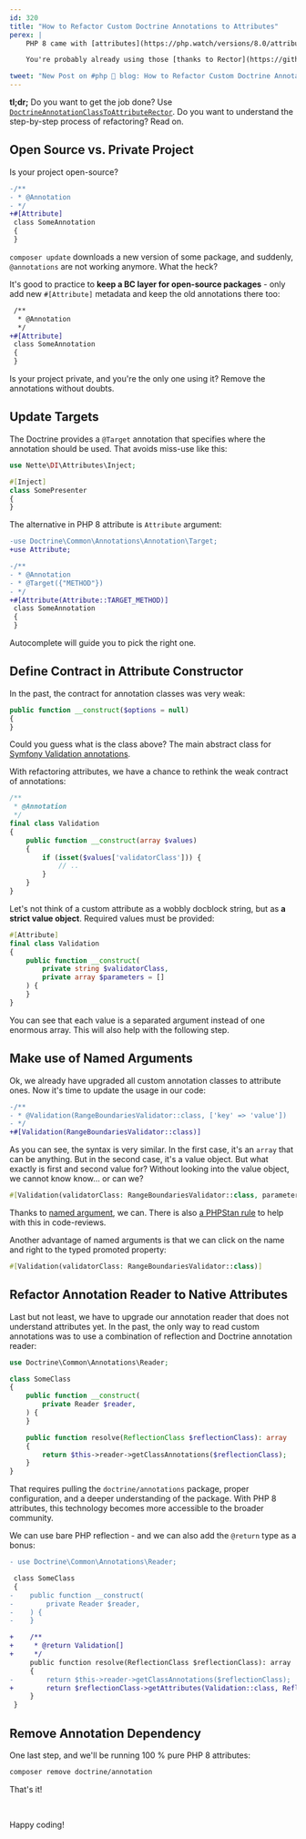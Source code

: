 ```yaml
---
id: 320
title: "How to Refactor Custom Doctrine Annotations to Attributes"
perex: |
    PHP 8 came with [attributes](https://php.watch/versions/8.0/attributes) 7 months ago. Symfony 5.2 now supports `#[Symfony\Component\Routing\Annotation\Route]` attribute, Nette 3.1 has `#[Nette\DI\Attributes\Inject]` attribute and Doctrine ORM 2.9 is now released with `#[Doctrine\ORM\Mapping\Entity]` attributes.

    You're probably already using those [thanks to Rector](https://github.com/rectorphp/rector/blob/main/docs/rector_rules_overview.md#annotationtoattributerector). That was the easy part. The more challenging part is **custom `@annotation` classes**. Last weekend I refactored a couple of those, and this is what I found out.

tweet: "New Post on #php 🐘 blog: How to Refactor Custom Doctrine Annotations to Attributes"
---
```


**tl;dr;** Do you want to get the job done? Use [`DoctrineAnnotationClassToAttributeRector`](https://github.com/rectorphp/rector/blob/main/docs/rector_rules_overview.md#doctrineannotationclasstoattributerector). Do you want to understand the step-by-step process of refactoring? Read on.

## Open Source vs. Private Project

Is your project open-source?

```diff
-/**
- * @Annotation
- */
+#[Attribute]
 class SomeAnnotation
 {
 }
```

`composer update` downloads a new version of some package, and suddenly, `@annotations` are not working anymore. What the heck?


It's good to practice to **keep a BC layer for open-source packages** - only add new `#[Attribute]` metadata and keep the old annotations there too:

```diff
 /**
  * @Annotation
  */
+#[Attribute]
 class SomeAnnotation
 {
 }
```

Is your project private, and you're the only one using it? Remove the annotations without doubts.

## Update Targets

The Doctrine provides a `@Target` annotation that specifies where the annotation should be used. That avoids miss-use like this:

```php
use Nette\DI\Attributes\Inject;

#[Inject]
class SomePresenter
{
}
```

The alternative in PHP 8 attribute is `Attribute` argument:

```diff
-use Doctrine\Common\Annotations\Annotation\Target;
+use Attribute;

-/**
- * @Annotation
- * @Target({"METHOD"})
- */
+#[Attribute(Attribute::TARGET_METHOD)]
 class SomeAnnotation
 {
 }
```

Autocomplete will guide you to pick the right one.

## Define Contract in Attribute Constructor

In the past, the contract for annotation classes was very weak:

```php
public function __construct($options = null)
{
}
```

Could you guess what is the class above? The main abstract class for [Symfony Validation annotations](https://github.com/symfony/symfony/blob/9ccd0ad387f0aacf2a1f5673fdcf31dbbef22e35/src/Symfony/Component/Validator/Constraint.php#L108).

With refactoring attributes, we have a chance to rethink the weak contract of annotations:

```php
/**
 * @Annotation
 */
final class Validation
{
    public function __construct(array $values)
    {
        if (isset($values['validatorClass'])) {
            // ..
        }
    }
}

```

Let's not think of a custom attribute as a wobbly docblock string, but as **a strict value object**. Required values must be provided:

```php
#[Attribute]
final class Validation
{
    public function __construct(
        private string $validatorClass,
        private array $parameters = []
    ) {
    }
}
```

You can see that each value is a separated argument instead of one enormous array. This will also help with the following step.

## Make use of Named Arguments

Ok, we already have upgraded all custom annotation classes to attribute ones. Now it's time to update the usage in our code:

```diff
-/**
- * @Validation(RangeBoundariesValidator::class, ['key' => 'value'])
- */
+#[Validation(RangeBoundariesValidator::class)]
```

As you can see, the syntax is very similar. In the first case, it's an `array` that can be anything. But in the second case, it's a value object. But what exactly is first and second value for? Without looking into the value object, we cannot know know... or can we?

```php
#[Validation(validatorClass: RangeBoundariesValidator::class, parameters: ['key' => 'value'])]
```

Thanks to [named argument](https://php.watch/versions/8.0/named-parameters), we can. There is also [a PHPStan rule](https://github.com/symplify/phpstan-rules/blob/main/docs/rules_overview.md#requireattributenamerule) to help with this in code-reviews.

Another advantage of named arguments is that we can click on the name and right to the typed promoted property:

```php
#[Validation(validatorClass: RangeBoundariesValidator::class)]
```

## Refactor Annotation Reader to Native Attributes

Last but not least, we have to upgrade our annotation reader that does not understand attributes yet. In the past, the only way to read custom annotations was to use a combination of reflection and Doctrine annotation reader:

```php
use Doctrine\Common\Annotations\Reader;

class SomeClass
{
    public function __construct(
        private Reader $reader,
    ) {
    }

    public function resolve(ReflectionClass $reflectionClass): array
    {
        return $this->reader->getClassAnnotations($reflectionClass);
    }
}
```

That requires pulling the `doctrine/annotations` package, proper configuration, and a deeper understanding of the package. With PHP 8 attributes, this technology becomes more accessible to the broader community.

We can use bare PHP reflection - and we can also add the `@return` type as a bonus:

```diff
- use Doctrine\Common\Annotations\Reader;

 class SomeClass
 {
-    public function __construct(
-        private Reader $reader,
-    ) {
-    }

+    /**
+     * @return Validation[]
+     */
     public function resolve(ReflectionClass $reflectionClass): array
     {
-        return $this->reader->getClassAnnotations($reflectionClass);
+        return $reflectionClass->getAttributes(Validation::class, ReflectionAttribute::IS_INSTANCEOF);
     }
 }
```

## Remove Annotation Dependency

One last step, and we'll be running 100 % pure PHP 8 attributes:

```bash
composer remove doctrine/annotation
```

That's it!

<br>

Happy coding!
